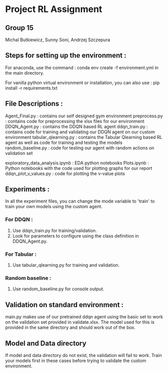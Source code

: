 # Project RL Assignment

## Group 15

Michal Butkiewicz, Sunny Soni, Andrzej Szczepura

## Steps for setting up the environment :

For anaconda, use the command : conda env create -f environment.yml
in the main directory.

For vanilla python virtual environment or installation, you can also use : pip install -r requirements.txt

## File Descriptions :

Agent_Final.py : contains our self designed gym environment
preprocess.py : contains code for preprocessing the xlsx files for our environment
DDQN_Agent.py : contains the DDQN based RL agent
ddqn_train.py : contains code for training and validating our DDQN agent on our custom environment
tabular_qlearning.py : contains the Tabular Qlearning based RL agent as well as code for training and testing the models
random_baseline.py : code for testing our agent with random actions on validation set

exploratory_data_analysis.ipynb : EDA python notebooks
Plots.ipynb : Python notebooks with the code used for plotting graphs for our report
ddqn_plot_v_values.py : code for plotting the v-value plots

## Experiments :

In all the experiment files, you can change the mode variable to 'train' to train your own models using the custom agent.

### For DDQN :

1. Use ddqn_train.py for training/validation.
2. Look for parameters to configure using the class definition in DDQN_Agent.py.

### For Tabular :

1. Use tabular_qlearning.py for training and validation.

### Random baseline :

1. Use random_baseline.py for console output.

## Validation on standard environment :

main.py makes use of our pretrained ddqn agent using the basic set to work on the validation set provided in validate.xlsx. The model used for this is provided in the same directory and should work out of the box.

## Model and Data directory

If model and data directory do not exist, the validation will fail to work. Train your models first in these cases before trying to validate the custom environment.